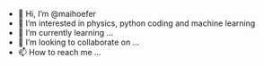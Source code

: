 - 👋 Hi, I’m @maihoefer
- 👀 I’m interested in physics, python coding and machine learning
- 🌱 I’m currently learning ...
- 💞️ I’m looking to collaborate on ...
- 📫 How to reach me ...

<!---
maihoefer/maihoefer is a ✨ special ✨ repository because its `README.md` (this file) appears on your GitHub profile.
You can click the Preview link to take a look at your changes.
--->
